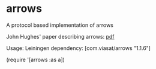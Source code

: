 arrows
======

A protocol based implementation of arrows

John Hughes' paper describing arrows: [pdf](http://citeseerx.ist.psu.edu/viewdoc/summary;jsessionid=0F0DFB385D76652AEB59F86E31F368DA?doi=10.1.1.29.4575)

Usage:
Leiningen dependency: [com.viasat/arrows "1.1.6"]

(require '[arrows :as a])